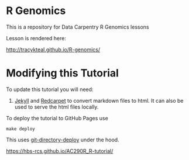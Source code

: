# R Genomics	

This is a repository for Data Carpentry R Genomics lessons

Lesson is rendered here:

http://tracykteal.github.io/R-genomics/

# Modifying this Tutorial

To update this tutorial you will need:

1.  [Jekyll](https://jekyllrb.com/) and
    [Redcarpet](https://github.com/vmg/redcarpet) to convert markdown
    files to html. It can also be used to serve the html files
    locally.

To deploy the tutorial to GitHub Pages use

    make deploy
    
This uses [git-directory-deploy][gdd] under the hood.

[gdd]: https://github.com/X1011/git-directory-deploy

https://hbs-rcs.github.io/AC290R_R-tutorial/
